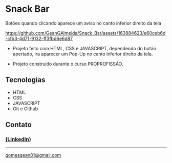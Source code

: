 # Snack Bar

Botões quando clicando aparece um aviso no canto inferior direito da tela



https://github.com/GeanGAlmeida/Snack_Bar/assets/163884623/e60ceb6d-cfb3-4d71-9132-ff3fbd6e6d87


- Projeto feito com HTML, CSS e JAVASCRIPT, dependendo do botão apertado, ira aparecer um Pop-Up no canto inferior direito da tela.

 - Projeto construído durante o curso PROPROFISSÃO.

## Tecnologias

- HTML
- CSS
- JAVASCRIPT
- Git e Github

## Contato
### [(LinkedIn)](https://www.linkedin.com/in/gean-almeida/)
-----
gomesgean81@gmail.com
